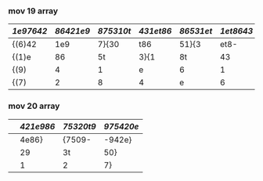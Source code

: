 ### mov 19 array

| *1e97642* | *86421e9* | *875310t* | *431et86* | *86531et* | *1et8643* | *86431e9* |      |
|:--------- |:--------- |:--------- |:--------- |:--------- |:--------- |:--------- |:---- |
| {(6)42    | 1e9       | 7}{30     | t86       | 51}{3     | et8-      | -841      | (6)} |
| {(1)e     | 86        | 5t        | 3}{1      | 8t        | 43        | 6e}       |      |
| {(9)      | 4         | 1         | e         | 6         | 1         | 3}        |      |
| {(7)      | 2         | 8         | 4         | e         | 6         | 9}        |      |

### mov 20 array

|     | *421e986* | *75320t9* | *975420e* |
|:--- |:--------- |:--------- |:--------- |
|     | 4e86}     | {7509-    | -942e}    |
|     | 29        | 3t        | 50}       |
|     | 1         | 2         | 7}        |
